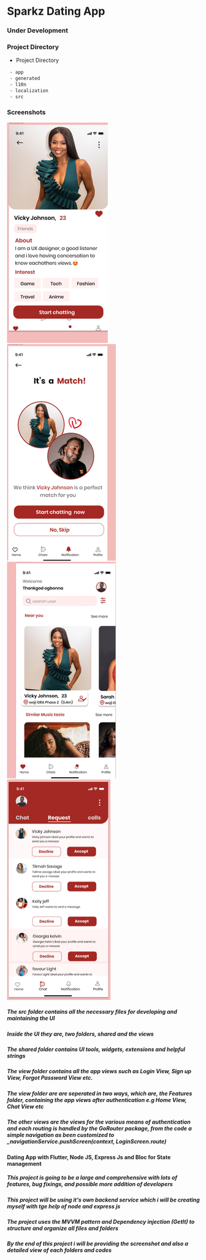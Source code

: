 # Sparkz Dating App
### Under Development
### Project Directory

 - Project Directory
```shell
 - app
 - generated
 - l10n
 - localization
 - src
 ```

 ### Screenshots
![Image 1](assets/images/1.png) ![Image 2](assets/images/2.png)
![image 3](assets/images/3.png) ![image 4](assets/images/4.png)

   

 <h5> The src folder contains all the necessary files for developing and maintaining the UI</h5>

 <h5>Inside the UI they are, two folders, shared and the views</h5>
 <h5>The shared folder contains UI tools, widgets, extensions and helpful strings</h5>
 <h5>The view folder contains all the app views such as Login View, Sign up View, Forgot Password View etc.</h5>
 
 <h5>The view folder are are seperated in two ways, which are, the Features folder, containing the app views after authentication e.g Home View, Chat View etc</h5>
 <h5>The other views are the views for the various means of authentication and each routing is handled by the GoRouter package, from the code a simple navigation as been customized to _navigationService.pushScreen(context, LoginScreen.route)</h5> 


#### Dating App with Flutter, Node JS, Express Js and Bloc for State management

<h5>This project is going to be a large and comprehensive with lots of features, bug fixings, and possible more addition of developers </h5>
<h5>This project will be using it's own backend service which i will be creating myself with tge help of node and express js</h5>
<h5> The project uses the MVVM pattern and Dependency injection (GetIt) to structure and organize all files and folders
<h5>By the end of this project i will be providing the screenshot and also a detailed view of each folders and codes</h5>

